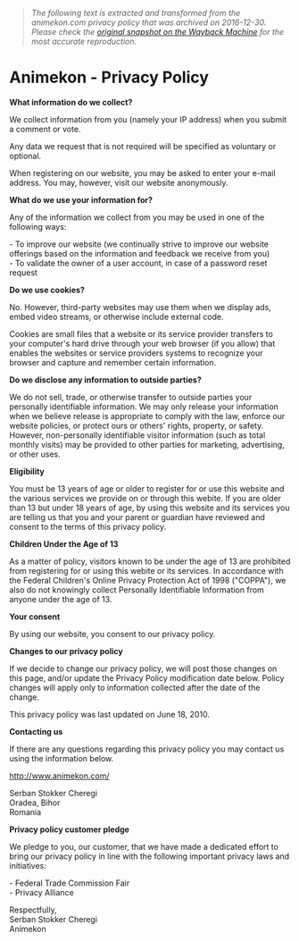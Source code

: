 > *The following text is extracted and transformed from the animekon.com privacy policy that was archived on 2016-12-30. Please check the [original snapshot on the Wayback Machine](https://web.archive.org/web/20161230223904id_/http%3A//www.animekon.com/privacy.html) for the most accurate reproduction.*

# Animekon - Privacy Policy

**What information do we collect?**

We collect information from you (namely your IP address) when you submit a comment or vote.

Any data we request that is not required will be specified as voluntary or optional.

When registering on our website, you may be asked to enter your e-mail address. You may, however, visit our website anonymously.

 **What do we use your information for?**

Any of the information we collect from you may be used in one of the following ways:

\- To improve our website (we continually strive to improve our website offerings based on the information and feedback we receive from you)  
\- To validate the owner of a user account, in case of a password reset request

 **Do we use cookies?**

No. However, third-party websites may use them when we display ads, embed video streams, or otherwise include external code.

Cookies are small files that a website or its service provider transfers to your computer's hard drive through your web browser (if you allow) that enables the websites or service providers systems to recognize your browser and capture and remember certain information.

 **Do we disclose any information to outside parties?**

We do not sell, trade, or otherwise transfer to outside parties your personally identifiable information. We may only release your information when we believe release is appropriate to comply with the law, enforce our website policies, or protect ours or others' rights, property, or safety. However, non-personally identifiable visitor information (such as total monthly visits) may be provided to other parties for marketing, advertising, or other uses.

 **Eligibility**

You must be 13 years of age or older to register for or use this website and the various services we provide on or through this webite. If you are older than 13 but under 18 years of age, by using this website and its services you are telling us that you and your parent or guardian have reviewed and consent to the terms of this privacy policy.

 **Children Under the Age of 13**

As a matter of policy, visitors known to be under the age of 13 are prohibited from registering for or using this webite or its services. In accordance with the Federal Children's Online Privacy Protection Act of 1998 ("COPPA"), we also do not knowingly collect Personally Identifiable Information from anyone under the age of 13.

 **Your consent**

By using our website, you consent to our privacy policy.

 **Changes to our privacy policy**

If we decide to change our privacy policy, we will post those changes on this page, and/or update the Privacy Policy modification date below. Policy changes will apply only to information collected after the date of the change.

This privacy policy was last updated on June 18, 2010.

 **Contacting us**

If there are any questions regarding this privacy policy you may contact us using the information below.

http://www.animekon.com/

Serban Stokker Cheregi  
Oradea, Bihor  
Romania

 **Privacy policy customer pledge**

We pledge to you, our customer, that we have made a dedicated effort to bring our privacy policy in line with the following important privacy laws and initiatives:

\- Federal Trade Commission Fair  
\- Privacy Alliance

Respectfully,  
Serban Stokker Cheregi  
Animekon
